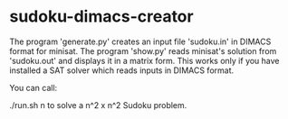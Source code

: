 sudoku-dimacs-creator
=====================

The program 'generate.py' creates an input file 'sudoku.in' in DIMACS format for minisat. The program 'show.py' reads minisat's solution from 'sudoku.out' and displays it in a matrix form. This works only if you have installed a SAT solver which reads inputs in DIMACS format.

You can call:

./run.sh n to solve a n^2 x n^2 Sudoku problem.
